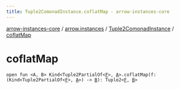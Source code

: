 ```yaml
---
title: Tuple2ComonadInstance.coflatMap - arrow-instances-core
---
```


[arrow-instances-core](../../index.html) / [arrow.instances](../index.html) / [Tuple2ComonadInstance](index.html) / [coflatMap](./coflat-map.html)

# coflatMap

`open fun <A, B> Kind<Tuple2PartialOf<`[`F`](index.html#F)`>, `[`A`](coflat-map.html#A)`>.coflatMap(f: (Kind<Tuple2PartialOf<`[`F`](index.html#F)`>, `[`A`](coflat-map.html#A)`>) -> `[`B`](coflat-map.html#B)`): Tuple2<`[`F`](index.html#F)`, `[`B`](coflat-map.html#B)`>`